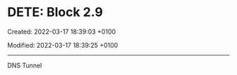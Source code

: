 # DETE: Block 2.9

Created: 2022-03-17 18:39:03 +0100

Modified: 2022-03-17 18:39:25 +0100

---

DNS Tunnel
